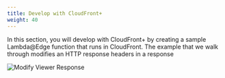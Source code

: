 ```yaml
---
title: Develop with CloudFront+ 
weight: 40
---
```


In this section, you will develop with CloudFront+ by creating a sample Lambda@Edge function that runs in CloudFront. The example that we walk through modifies an HTTP response headers in a response

![Modify Viewer Response](/images/develop-modify-header2.png)
